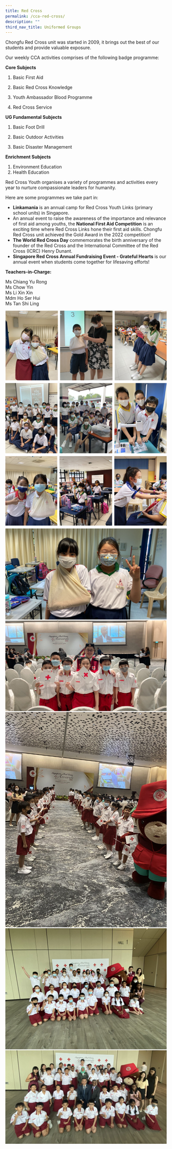 ```yaml
---
title: Red Cross
permalink: /cca-red-cross/
description: ""
third_nav_title: Uniformed Groups
---
```

Chongfu Red Cross unit was started in 2009, it brings out the best of our students and provide valuable exposure.

Our weekly CCA activities comprises of the following badge programme:

**Core Subjects**

1. Basic First Aid

2. Basic Red Cross Knowledge

3. Youth Ambassador Blood Programme

4. Red Cross Service

**UG Fundamental Subjects**

1. Basic Foot Drill

2. Basic Outdoor Activities

3. Basic Disaster Management

**Enrichment Subjects**

1. Environment Education
2. Health Education

Red Cross Youth organises a variety of programmes and activities every year to nurture compassionate leaders for humanity.

Here are some programmes we take part in:

*   **Linkamania** is an annual camp for Red Cross Youth Links (primary school units) in Singapore.
*   An annual event to raise the awareness of the importance and relevance of first aid among youths, the **National First Aid Competition** is an exciting time where Red Cross Links hone their first aid skills. Chongfu Red Cross unit achieved the Gold Award in the 2022 competition!
*   **The World Red Cross Day** commemorates the birth anniversary of the founder of the Red Cross and the International Committee of the Red Cross (ICRC) Henry Dunant.
*   **Singapore Red Cross Annual Fundraising Event - Grateful Hearts** is our annual event when students come together for lifesaving efforts!

**Teachers-in-Charge:**

Ms Chiang Yu Rong <br>
Ms Chow Yin <br>
Ms Li Xin Xin <br>
Mdm Ho Ser Hui <br>
Ms Tan Shi Ling

![](/images/red%20cross%201.png)
![](/images/red%20cross%202.png)
![](/images/red%20cross%203.png)
![](/images/RedCross_Picture9-rotated.jpg)
![](/images/IMG_3263-2048x1152.jpg)
![](/images/IMG_3265-scaled.jpg)
![](/images/IMG_3272-2048x1536.jpg)
![](/images/IMG_3286_A-2048x1186.jpg)
